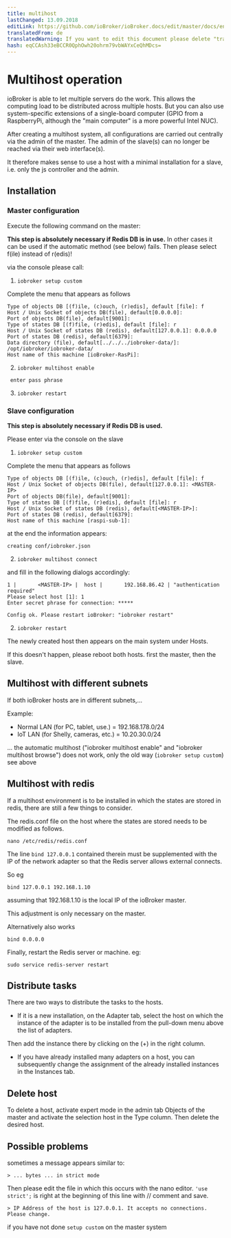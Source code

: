 ```yaml
---
title: multihost
lastChanged: 13.09.2018
editLink: https://github.com/ioBroker/ioBroker.docs/edit/master/docs/en/config/multihost.md
translatedFrom: de
translatedWarning: If you want to edit this document please delete "translatedFrom" field, elsewise this document will be translated automatically again
hash: eqCCAsh33eBCCR0QphOwh20ohrm79vbWAYxCeQhMDcs=
---
```

# Multihost operation
ioBroker is able to let multiple servers do the work. This allows the computing load to be distributed across multiple hosts.
But you can also use system-specific extensions of a single-board computer (GPIO from a RaspberryPi, although the "main computer" is a more powerful Intel NUC).

After creating a multihost system, all configurations are carried out centrally via the admin of the master. The admin of the slave(s) can no longer be reached via their web interface(s).

It therefore makes sense to use a host with a minimal installation for a slave, i.e. only the js controller and the admin.

## Installation
### Master configuration
Execute the following command on the master:

**This step is absolutely necessary if Redis DB is in use.** In other cases it can be used if the automatic method (see below) fails. Then please select f(ile) instead of r(edis)!

via the console please call:

1. `iobroker setup custom`

Complete the menu that appears as follows

```
Type of objects DB [(f)ile, (c)ouch, (r)edis], default [file]: f
Host / Unix Socket of objects DB(file), default[0.0.0.0]:
Port of objects DB(file), default[9001]:
Type of states DB [(f)file, (r)edis], default [file]: r
Host / Unix Socket of states DB (redis), default[127.0.0.1]: 0.0.0.0
Port of states DB (redis), default[6379]:
Data directory (file), default[../../../iobroker-data/]: /opt/iobroker/iobroker-data/
Host name of this machine [ioBroker-RasPi]:
```

2. `iobroker multihost enable`

``` enter pass phrase```

3. `iobroker restart`

### Slave configuration
**This step is absolutely necessary if Redis DB is used.**

Please enter via the console on the slave

1. `iobroker setup custom`

Complete the menu that appears as follows

```
Type of objects DB [(f)ile, (c)ouch, (r)edis], default [file]: f
Host / Unix Socket of objects DB(file), default[127.0.0.1]: <MASTER-IP>
Port of objects DB(file), default[9001]:
Type of states DB [(f)file, (r)edis], default [file]: r
Host / Unix Socket of states DB (redis), default[<MASTER-IP>]:
Port of states DB (redis), default[6379]:
Host name of this machine [raspi-sub-1]:
```

at the end the information appears:

```
creating conf/iobroker.json
```

2. `iobroker multihost connect`

and fill in the following dialogs accordingly:

```
1 |       <MASTER-IP> |  host |       192.168.86.42 | "authentication required"
Please select host [1]: 1
Enter secret phrase for connection: *****

Config ok. Please restart ioBroker: "iobroker restart"
```

2. `iobroker restart`

The newly created host then appears on the main system under Hosts.

If this doesn't happen, please reboot both hosts. first the master, then the slave.

## Multihost with different subnets
If both ioBroker hosts are in different subnets,...

Example:

* Normal LAN (for PC, tablet, use.) = 192.168.178.0/24
* IoT LAN (for Shelly, cameras, etc.) = 10.20.30.0/24

... the automatic multihost ("iobroker multihost enable" and "iobroker multihost browse") does not work, only the old way (`iobroker setup custom`) see above

## Multihost with redis
If a multihost environment is to be installed in which the states are stored in redis, there are still a few things to consider.

The redis.conf file on the host where the states are stored needs to be modified as follows.

```
nano /etc/redis/redis.conf
```

The line `bind 127.0.0.1` contained therein must be supplemented with the IP of the network adapter so that the Redis server allows external connects.

So eg

```
bind 127.0.0.1 192.168.1.10
```

assuming that 192.168.1.10 is the local IP of the ioBroker master.

This adjustment is only necessary on the master.

Alternatively also works

```
bind 0.0.0.0
```

Finally, restart the Redis server or machine. eg:

```
sudo service redis-server restart
```

## Distribute tasks
There are two ways to distribute the tasks to the hosts.

* If it is a new installation, on the Adapter tab, select the host on which the instance of the adapter is to be installed from the pull-down menu above the list of adapters.

Then add the instance there by clicking on the (+) in the right column.

* If you have already installed many adapters on a host, you can subsequently change the assignment of the already installed instances in the Instances tab.

## Delete host
To delete a host, activate expert mode in the admin tab Objects of the master and activate the selection host in the Type column. Then delete the desired host.

## Possible problems
sometimes a message appears similar to:

```> ... bytes ... in strict mode```

Then please edit the file in which this occurs with the nano editor. `'use strict';` is right at the beginning of this line with // comment and save.

```> IP Address of the host is 127.0.0.1. It accepts no connections. Please change.```

if you have not done ``` setup custom ``` on the master system